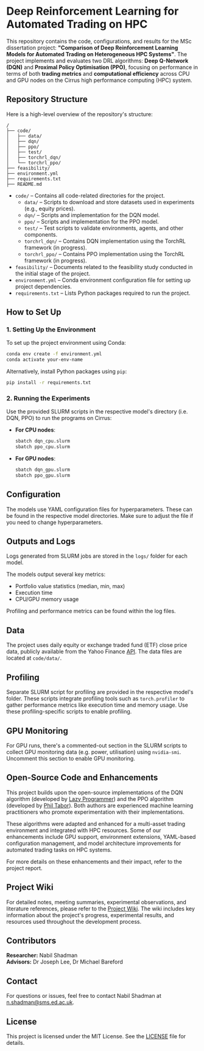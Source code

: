 
# Deep Reinforcement Learning for Automated Trading on HPC

This repository contains the code, configurations, and results for the MSc dissertation project: **"Comparison of Deep Reinforcement Learning Models for Automated Trading on Heterogeneous HPC Systems"**. The project implements and evaluates two DRL algorithms: **Deep Q-Network (DQN)** and **Proximal Policy Optimisation (PPO)**, focusing on performance in terms of both **trading metrics** and **computational efficiency** across CPU and GPU nodes on the Cirrus high performance computing (HPC) system.

## Repository Structure
Here is a high-level overview of the repository's structure: 

```
/
├── code/
│   ├── data/
│   ├── dqn/
│   ├── ppo/
│   ├── test/
│   ├── torchrl_dqn/
│   └── torchrl_ppo/
├── feasibility/
├── environment.yml
├── requirements.txt
├── README.md
```

- `code/` – Contains all code-related directories for the project.
  - `data/` – Scripts to download and store datasets used in experiments (e.g., equity prices).
  - `dqn/` – Scripts and implementation for the DQN model.
  - `ppo/` – Scripts and implementation for the PPO model.
  - `test/` – Test scripts to validate environments, agents, and other components.
  - `torchrl_dqn/` – Contains DQN implementation using the TorchRL framework (in progress).
  - `torchrl_ppo/` – Contains PPO implementation using the TorchRL framework (in progress).
- `feasibility/` – Documents related to the feasibility study conducted in the initial stage of the project.
- `environment.yml` – Conda environment configuration file for setting up project dependencies.
- `requirements.txt` – Lists Python packages required to run the project.


## How to Set Up

### 1. Setting Up the Environment
To set up the project environment using Conda:
```bash
conda env create -f environment.yml
conda activate your-env-name
```

Alternatively, install Python packages using `pip`:
```bash
pip install -r requirements.txt
```

### 2. Running the Experiments
Use the provided SLURM scripts in the respective model's directory (i.e. DQN, PPO) to run the programs on Cirrus:

- **For CPU nodes**:
  ```bash
  sbatch dqn_cpu.slurm
  sbatch ppo_cpu.slurm
  ```

- **For GPU nodes**:
  ```bash
  sbatch dqn_gpu.slurm
  sbatch ppo_gpu.slurm
  ```

## Configuration

The models use YAML configuration files for hyperparameters. These can be found in the respective model directories. Make sure to adjust the file if you need to change hyperparameters.

## Outputs and Logs

Logs generated from SLURM jobs are stored in the `logs/` folder for each model.  

The models output several key metrics:
- Portfolio value statistics (median, min, max)
- Execution time
- CPU/GPU memory usage

Profiling and performance metrics can be found within the log files.


## Data

The project uses daily equity or exchange traded fund (ETF) close price data, publicly available from the Yahoo Finance [API](https://pypi.org/project/yfinance/). The data files are located at `code/data/`.

## Profiling

Separate SLURM script for profiling are provided in the respective model's folder. These scripts integrate profiling tools such as `torch.profiler` to gather performance metrics like execution time and memory usage. Use these profiling-specific scripts to enable profiling.

## GPU Monitoring

For GPU runs, there's a commented-out section in the SLURM scripts to collect GPU monitoring data (e.g. power, utilisation) using `nvidia-smi`. Uncomment this section to enable GPU monitoring.

## Open-Source Code and Enhancements

This project builds upon the open-source implementations of the DQN algorithm (developed by [Lazy Programmer](https://github.com/lazyprogrammer/machine_learning_examples)) and the PPO algorithm (developed by [Phil Tabor](https://github.com/philtabor/Youtube-Code-Repository)). Both authors are experienced machine learning practitioners who promote experimentation with their implementations. 

These algorithms were adapted and enhanced for a multi-asset trading environment and integrated with HPC resources. Some of our enhancements include GPU support, environment extensions, YAML-based configuration management, and model architecture improvements for automated trading tasks on HPC systems. 

For more details on these enhancements and their impact, refer to the project report.

## Project Wiki

For detailed notes, meeting summaries, experimental observations, and literature references, please refer to the [Project Wiki](https://git.ecdf.ed.ac.uk/msc-22-23/s2134758/-/wikis/home). The wiki includes key information about the project's progress, experimental results, and resources used throughout the development process.

## Contributors

**Researcher:** Nabil Shadman  
**Advisors:** Dr Joseph Lee, Dr Michael Bareford  

## Contact
For questions or issues, feel free to contact Nabil Shadman at n.shadman@sms.ed.ac.uk.

## License

This project is licensed under the MIT License. See the [LICENSE](./LICENSE) file for details.  
